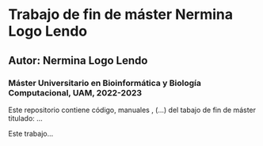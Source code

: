 # Trabajo de fin de máster Nermina Logo Lendo

## Autor: Nermina Logo Lendo

### Máster Universitario en Bioinformática y Biología Computacional, UAM, 2022-2023

Este repositorio contiene código, manuales , (...) del tabajo de fin de máster titulado: ...


Este trabajo...